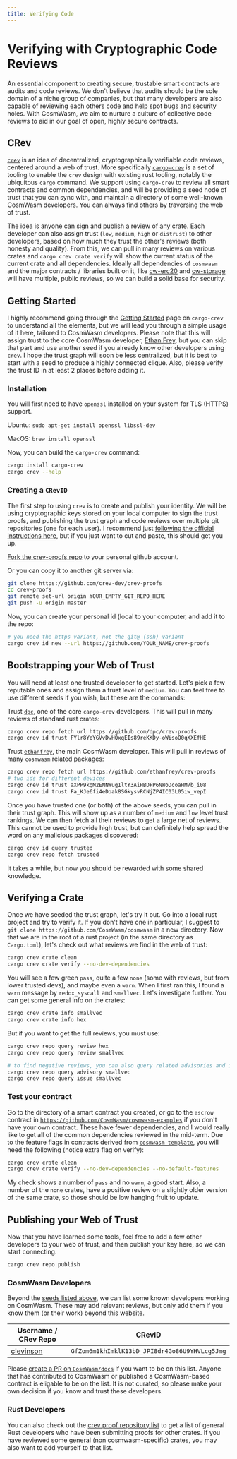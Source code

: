 ```yaml
---
title: Verifying Code
---
```


# Verifying with Cryptographic Code Reviews

An essential component to creating secure, trustable smart contracts are audits
and code reviews. We don't believe that audits should be the sole domain of a
niche group of companies, but that many developers are also capable of reviewing each
others code and help spot bugs and security holes. With CosmWasm, we aim to nurture
a culture of collective code reviews to aid in our goal of open, highly secure contracts.

## CRev

[`crev`](https://news.ycombinator.com/item?id=18824923) is an idea of decentralized,
cryptographically verifiable code reviews, centered around a web of trust.
More specifically [`cargo-crev`](https://github.com/crev-dev/cargo-crev/tree/master/cargo-crev)
is a set of tooling to enable the `crev` design with existing rust tooling,
notably the ubiquitous `cargo` command. We support using `cargo-crev` to review all
smart contracts and common dependencies, and will be providing a seed node of trust that
you can sync with, and maintain a directory of some well-known CosmWasm developers. You
can always find others by traversing the web of trust.

The idea is anyone can sign and publish a review of any crate. Each developer can also
assign trust (`low`, `medium`, `high` or `distrust`) to other developers, based on how
much they trust the other's reviews (both honesty and quality). From this, we can pull
in many reviews on various crates and `cargo crev crate verify` will show the current
status of the current crate and all dependencies. Ideally all dependencies of `cosmwasm`
and the major contracts / libraries built on it, like [cw-erc20](https://crates.io/crates/cw-erc20)
and [cw-storage](https://crates.io/crates/cw-storage) will have multiple, public reviews,
so we can build a solid base for security.

## Getting Started

I highly recommend going through the [Getting Started](https://github.com/crev-dev/cargo-crev/blob/master/cargo-crev/src/doc/getting_started.md)
page on `cargo-crev` to understand all the elements, but we will lead you through a simple usage of it here,
tailored to CosmWasm developers. Please note that this will assign trust to the core
CosmWasm developer, [Ethan Frey](https://github.com/ethanfrey), but you can skip that part and
use another seed if you already know other developers using `crev`.
I hope the trust graph will soon be less centralized, but it is best to start with a seed
to produce a highly connected clique. Also, please verify the trust ID in at least 2 places before
adding it.

### Installation

You will first need to have `openssl` installed on your system for TLS (HTTPS) support.

Ubuntu: `sudo apt-get install openssl libssl-dev`

MacOS: `brew install openssl`

Now, you can build the `cargo-crev` command:

```sh
cargo install cargo-crev
cargo crev --help
```

### Creating a `CRevID`

The first step to using `crev` is to create and publish your identity. We will be using
cryptographic keys stored on your local computer to sign the trust proofs, and publishing
the trust graph and code reviews over multiple git repositories (one for each user).
I recommend just [following the official instructions here](https://github.com/crev-dev/cargo-crev/blob/master/cargo-crev/src/doc/getting_started.md#creating-a-crevid),
but if you just want to cut and paste, this should get you up.

[Fork the crev-proofs repo](https://github.com/crev-dev/crev-proofs/fork) to your personal github account.

Or you can copy it to another git server via:

```sh
git clone https://github.com/crev-dev/crev-proofs
cd crev-proofs
git remote set-url origin YOUR_EMPTY_GIT_REPO_HERE
git push -u origin master
```

Now, you can create your personal id (local to your computer, and add it to the repo:

```sh
# you need the https variant, not the git@ (ssh) variant
cargo crev id new --url https://github.com/YOUR_NAME/crev-proofs
```

## Bootstrapping your Web of Trust

You will need at least one trusted developer to get started.
Let's pick a few reputable ones and assign them a trust level of `medium`.
You can feel free to use different seeds if you wish, but these are the commands:

Trust [`dpc`](https://github.com/dpc), one of the core `cargo-crev` developers. This will pull in many
reviews of standard rust crates:

```sh
cargo crev repo fetch url https://github.com/dpc/crev-proofs
cargo crev id trust FYlr8YoYGVvDwHQxqEIs89reKKDy-oWisoO0qXXEfHE
```

Trust [`ethanfrey`](https://github.com/ethanfrey), the main CosmWasm developer. This will pull
in reviews of many `cosmwasm` related packages:

```sh
cargo crev repo fetch url https://github.com/ethanfrey/crev-proofs
# two ids for different devices
cargo crev id trust aXPP9kgM2ENNWug1ltY3AiHBDFP6NWoDcoaHM7b_i08
cargo crev id trust Fa_KJe6fi4eDoak8SGkysvRCNjZP4IC03L05iw_vepI
```

Once you have trusted one (or both) of the above seeds, you can pull in their trust graph.
This will show up as a number of `medium` and `low` level trust rankings. We can
then fetch all their reviews to get a large net of reviews. This cannot be used to provide
high trust, but can definitely help spread the word on any malicious packages discovered:

```sh
cargo crev id query trusted
cargo crev repo fetch trusted
```

It takes a while, but now you should be rewarded with some shared knowledge.

## Verifying a Crate

Once we have seeded the trust graph, let's try it out. Go into a local rust project
and try to verify it. If you don't have one in particular, I suggest to
`git clone https://github.com/CosmWasm/cosmwasm` in a new directory.
Now that we are in the root of a rust project (in the same directory as `Cargo.toml`),
let's check out what reviews we find in the web of trust:

```sh
cargo crev crate clean
cargo crev crate verify --no-dev-dependencies
```

You will see a few green `pass`, quite a few `none` (some with reviews, but from lower trusted devs),
and maybe even a `warn`. When I first ran this, I found a `warn` message by `redox_syscall`
and `smallvec`. Let's investigate further. You can get some general info on the crates:

```sh
cargo crev crate info smallvec
cargo crev crate info hex
```

But if you want to get the full reviews, you must use:

```sh
cargo crev repo query review hex
cargo crev repo query review smallvec

# to find negative reviews, you can also query related advisories and issues
cargo crev repo query advisory smallvec
cargo crev repo query issue smallvec
```

### Test your contract

Go to the directory of a smart contract you created, or go to the `escrow`
contract in [`https://github.com/CosmWasm/cosmwasm-examples`](https://github.com/CosmWasm/cosmwasm-examples)
if you don't have your own contract. These have fewer dependencies, and I would really
like to get all of the common dependencies reviewed in the mid-term. Due to the
feature flags in contracts derived from [`cosmwasm-template`](https://github.com/CosmWasm/cosmwasm-template),
you will need the following (notice extra flag on verify):

```sh
cargo crev crate clean
cargo crev crate verify --no-dev-dependencies --no-default-features
```

My check shows a number of `pass` and no `warn`, a good start. Also, a number
of the `none` crates, have a positive review on a slightly older version
of the same crate, so those should be low hanging fruit to update.

## Publishing your Web of Trust

Now that you have learned some tools, feel free to add a few other developers
to your web of trust, and then publish your key here, so we can start connecting.

```sh
cargo crev repo publish
```

### CosmWasm Developers

Beyond the [seeds listed above](#bootstrapping-your-web-of-trust), we can list some
known developers working on CosmWasm. These may add relevant reviews, but only add
them if you know them (or their work) beyond this website.

| Username / CRev Repo | CRevID |
| -------------------- | ------ |
| [clevinson](https://github.com/clevinson/crev-proofs) | `GfZom6m1khImklK13bD_JPI8dr4Go86U9YHVLcg5Jmg` |

Please [create a PR on `CosmWasm/docs`](https://github.com/CosmWasm/docs/pulls) if you want to be
on this list. Anyone that has contributed to CosmWasm or published a CosmWasm-based
contract is eligable to be on the list. It is not curated, so please make your own
decision if you know and trust these developers.

### Rust Developers

You can also check out the [crev proof repository list](https://github.com/crev-dev/cargo-crev/wiki/List-of-Proof-Repositories)
to get a list of general Rust developers who have been submitting proofs for other
crates. If you have reviewed some general (non cosmwasm-specific) crates, you may
also want to add yourself to that list.
